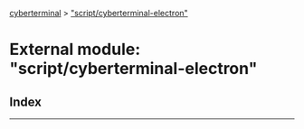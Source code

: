 [cyberterminal](../README.md) > ["script/cyberterminal-electron"](../modules/_script_cyberterminal_electron_.md)



# External module: "script/cyberterminal-electron"

## Index


---
